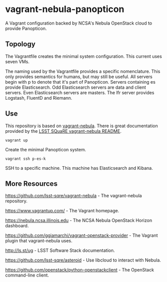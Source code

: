vagrant-nebula-panopticon
=========================

A Vagrant configuration backed by NCSA's Nebula OpenStack cloud to provide Panopticon.

Topology
--------

The Vagrantfile creates the minimal system configuration. This current uses seven VMs.

The naming used by the Vagrantfile provides a specific nomenclature. This only provides semantics for humans, but may still be useful. All servers begin with p to denote that it's part of Panopticon. Servers containing es provide Elasticsearch. Odd Elasticsearch servers are data and client servers. Even Elasticsearch servers are masters. The lfr server provides Logstash, FluentD and Riemann.

Use
---

This repository is based on [vagrant-nebula](https://github.com/lsst-sqre/vagrant-nebula). There is great documentation provided by the [LSST SQuaRE vagrant-nebula README](https://github.com/lsst-sqre/vagrant-nebula).


```
vagrant up
```

Create the minimal Panopticon system.

```
vagrant ssh p-es-k
```

SSH to a specific machine. This machine has Elasticsearch and Kibana.

More Resources
--------------

https://github.com/lsst-sqre/vagrant-nebula - The vagrant-nebula repository.

https://www.vagrantup.com/ - The Vagrant homepage.

https://nebula.ncsa.illinois.edu - The NCSA Nebula OpenStack Horizon dashboard.

https://github.com/ggiamarchi/vagrant-openstack-provider - The Vagrant plugin that vagrant-nebula uses.

http://ls.st/ug - LSST Software Stack documentation.

https://github.com/lsst-sqre/asteroid - Use libcloud to interact with Nebula.

https://github.com/openstack/python-openstackclient - The OpenStack command-line client.
